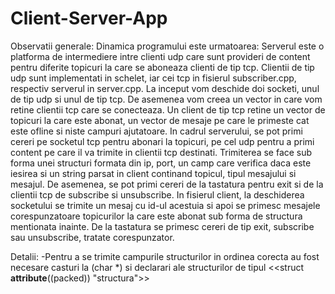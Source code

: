 # Client-Server-App

Observatii generale:
    Dinamica programului este urmatoarea:
        Serverul este o platforma de intermediere intre clienti udp care sunt
        provideri de content pentru diferite topicuri la care se aboneaza
        clienti de tip tcp.
        Clientii de tip udp sunt implementati in schelet, iar cei tcp in
        fisierul subscriber.cpp, respectiv serverul in server.cpp.
    La inceput vom deschide doi socketi, unul de tip udp si unul de tip tcp.
    De asemenea vom creea un vector in care vom retine clientii tcp care
    se conecteaza. Un client de tip tcp retine un vector de topicuri la care
    este abonat, un vector de mesaje pe care le primeste cat este ofline si
    niste campuri ajutatoare.
    In cadrul serverului, se pot primi cereri pe socketul tcp pentru abonari
    la topicuri, pe cel udp pentru a primi content pe care il va trimite in
    clientii tcp destinati. Trimiterea se face sub forma unei structuri 
    formata din ip, port, un camp care verifica daca este iesirea si un 
    string parsat in client continand topicul, tipul mesajului si mesajul.
    De asemenea, se pot primi cereri de la tastatura pentru exit si de la
    clientii tcp de subscribe si unsubscribe.
    In fisierul client, la deschiderea socketului se trimite un mesaj cu
    id-ul acestuia si apoi se primesc mesajele corespunzatoare topicurilor 
    la care este abonat sub forma de structura mentionata inainte. De la
    tastatura se primesc cereri de tip exit, subscribe sau unsubscribe,
    tratate corespunzator.

Detalii:
    -Pentru a se trimite campurile structurilor in ordinea corecta au fost
    necesare casturi la (char *) si declarari ale structurilor de tipul
    <<struct __attribute__((packed)) "structura">>
    
